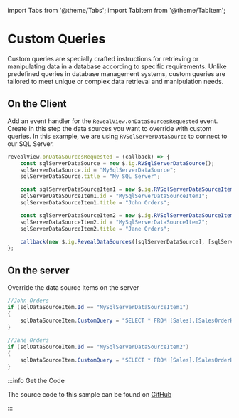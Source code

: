 import Tabs from '@theme/Tabs';
import TabItem from '@theme/TabItem';

# Custom Queries

Custom queries are specially crafted instructions for retrieving or manipulating data in a database according to specific requirements. Unlike predefined queries in database management systems, custom queries are tailored to meet unique or complex data retrieval and manipulation needs.

## On the Client

Add an event handler for the `RevealView.onDataSourcesRequested` event. Create in this step the data sources you want to override with custom queries. In this example, we are using `RVSqlServerDataSource` to connect to our SQL Server.

```js
revealView.onDataSourcesRequested = (callback) => {
    const sqlServerDataSource = new $.ig.RVSqlServerDataSource();
    sqlServerDataSource.id = "MySqlServerDataSource";
    sqlServerDataSource.title = "My SQL Server";

    const sqlServerDataSourceItem1 = new $.ig.RVSqlServerDataSourceItem(sqlServerDataSource);
    sqlServerDataSourceItem1.id = "MySqlServerDataSourceItem1";
    sqlServerDataSourceItem1.title = "John Orders";

    const sqlServerDataSourceItem2 = new $.ig.RVSqlServerDataSourceItem(sqlServerDataSource);
    sqlServerDataSourceItem2.id = "MySqlServerDataSourceItem2";
    sqlServerDataSourceItem2.title = "Jane Orders";

    callback(new $.ig.RevealDataSources([sqlServerDataSource], [sqlServerDataSourceItem1, sqlServerDataSourceItem2], true));
};
```

## On the server

Override the data source items on the server

```cs
//John Orders
if (sqlDataSourceItem.Id == "MySqlServerDataSourceItem1")
{
    sqlDataSourceItem.CustomQuery = "SELECT * FROM [Sales].[SalesOrderHeader] WHERE [SalesPersonId] = 279";
}
             
//Jane Orders   
if (sqlDataSourceItem.Id == "MySqlServerDataSourceItem2")
{
    sqlDataSourceItem.CustomQuery = "SELECT * FROM [Sales].[SalesOrderHeader] WHERE [SalesPersonId] = 282";
}
```

:::info Get the Code

The source code to this sample can be found on [GitHub](https://github.com/RevealBi/sdk-samples-javascript/tree/main/DataSources/CustomQueries)

:::
